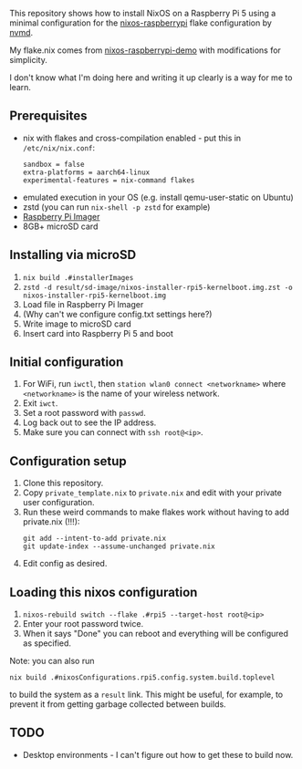 This repository shows how to install NixOS on a Raspberry Pi 5 using a
minimal configuration for the
[nixos-raspberrypi](https://github.com/nvmd/nixos-raspberrypi) flake
configuration by [nvmd](https://github.com/nvmd).

My flake.nix comes from
[nixos-raspberrypi-demo](https://github.com/nvmd/nixos-raspberrypi-demo)
with modifications for simplicity.

I don't know what I'm doing here and writing it up clearly is a way
for me to learn.

## Prerequisites

* nix with flakes and cross-compilation enabled - put this in `/etc/nix/nix.conf`:
  ```
  sandbox = false
  extra-platforms = aarch64-linux
  experimental-features = nix-command flakes
  ```
* emulated execution in your OS (e.g. install qemu-user-static on Ubuntu)
* zstd (you can run `nix-shell -p zstd` for example)
* [Raspberry Pi Imager](https://www.raspberrypi.com/software/)
* 8GB+ microSD card

## Installing via microSD

1. `nix build .#installerImages`
3. `zstd -d result/sd-image/nixos-installer-rpi5-kernelboot.img.zst -o nixos-installer-rpi5-kernelboot.img`
4. Load file in Raspberry Pi Imager
5. (Why can't we configure config.txt settings here?)
6. Write image to microSD card
7. Insert card into Raspberry Pi 5 and boot

## Initial configuration

1. For WiFi, run `iwctl`, then `station wlan0 connect <networkname>`
   where `<networkname>` is the name of your wireless network.
2. Exit `iwct`.
3. Set a root password with `passwd`.
4. Log back out to see the IP address.
5. Make sure you can connect with `ssh root@<ip>`.

## Configuration setup

1. Clone this repository.
2. Copy `private_template.nix` to `private.nix` and edit with your private user configuration.
3. Run these weird commands to make flakes work without having to add private.nix (!!!):
   ```
   git add --intent-to-add private.nix
   git update-index --assume-unchanged private.nix
   ```
4. Edit config as desired.

## Loading this nixos configuration

1. `nixos-rebuild switch --flake .#rpi5 --target-host root@<ip>`
2. Enter your root password twice.
3. When it says "Done" you can reboot and everything will be configured as specified.

Note: you can also run

```
nix build .#nixosConfigurations.rpi5.config.system.build.toplevel
```

to build the system as a `result` link. This might be useful, for
example, to prevent it from getting garbage collected between builds.

## TODO

* Desktop environments - I can't figure out how to get these to build now.

